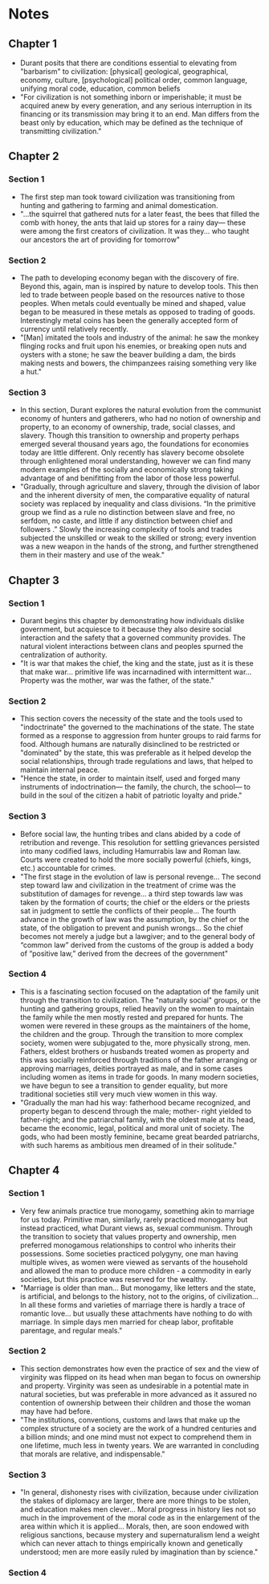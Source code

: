 # Notes  
## Chapter 1  
- Durant posits that there are conditions essential to elevating from "barbarism" to civilization: \[physical\] geological, geographical, economy, culture, \[psychological\] political order, common language, unifying moral code, education, common beliefs
- "For civilization is not something inborn or imperishable; it must be acquired anew by every generation, and any serious interruption in its financing or its transmission may bring it to an end. Man differs from the beast only by education, which may be defined as the technique of transmitting civilization."

## Chapter 2
### Section 1
- The first step man took toward civilization was transitioning from hunting and gathering to farming and animal domestication.
- "...the squirrel that gathered nuts for a later feast, the bees that filled the comb with honey, the ants that laid up stores for a rainy day— these were among the first creators of civilization. It was they... who taught our ancestors the art of providing for tomorrow"

### Section 2
- The path to developing economy began with the discovery of fire. Beyond this, again, man is inspired by nature to develop tools. This then led to trade between people based on the resources native to those peoples. When metals could eventually be mined and shaped, value began to be measured in these metals as opposed to trading of goods. Interestingly metal coins has been the generally accepted form of currency until relatively recently.
- "[Man] imitated the tools and industry of the animal: he saw the monkey flinging rocks and fruit upon his enemies, or breaking open nuts and oysters with a stone; he saw the beaver building a dam, the birds making nests and bowers, the chimpanzees raising something very like a hut."

### Section 3
- In this section, Durant explores the natural evolution from the communist economy of hunters and gatherers, who had no notion of ownership and property, to an economy of ownership, trade, social classes, and slavery. Though this transition to ownership and property perhaps emerged several thousand years ago, the foundations for economies today are little different. Only recently has slavery become obsolete through enlightened moral understanding, however we can find many modern examples of the socially and economically strong taking advantage of and benifitting from the labor of those less powerful.
- "Gradually, through agriculture and slavery, through the division of labor and the inherent diversity of men, the comparative equality of natural society was replaced by inequality and class divisions. “In the primitive group we find as a rule no distinction between slave and free, no serfdom, no caste, and little if any distinction between chief and followers .” Slowly the increasing complexity of tools and trades subjected the unskilled or weak to the skilled or strong; every invention was a new weapon in the hands of the strong, and further strengthened them in their mastery and use of the weak."

## Chapter 3
### Section 1
- Durant begins this chapter by demonstrating how individuals dislike government, but acquiesce to it because they also desire social interaction and the safety that a governed community provides. The natural violent interactions between clans and peoples spurned the centralization of authority.
- "It is war that makes the chief, the king and the state, just as it is these that make war... primitive life was incarnadined with intermittent war... Property was the mother, war was the father, of the state."

### Section 2
- This section covers the necessity of the state and the tools used to "indoctrinate" the governed to the machinations of the state. The state formed as a response to aggression from hunter groups to raid farms for food. Although humans are naturally disinclined to be restricted or "dominated" by the state, this was preferable as it helped develop the social relationships, through trade regulations and laws, that helped to maintain internal peace.
- "Hence the state, in order to maintain itself, used and forged many instruments of indoctrination— the family, the church, the school— to build in the soul of the citizen a habit of patriotic loyalty and pride."

### Section 3
- Before social law, the hunting tribes and clans abided by a code of retribution and revenge. This resolution for settling grievances persisted into many codified laws, including Hamurrabis law and Roman law. Courts were created to hold the more socially powerful (chiefs, kings, etc.) accountable for crimes.
- "The first stage in the evolution of law is personal revenge... The second step toward law and civilization in the treatment of crime was the substitution of damages for revenge... a third step towards law was taken by the formation of courts; the chief or the elders or the priests sat in judgment to settle the conflicts of their people... The fourth advance in the growth of law was the assumption, by the chief or the state, of the obligation to prevent and punish wrongs... So the chief becomes not merely a judge but a lawgiver; and to the general body of “common law” derived from the customs of the group is added a body of “positive law,” derived from the decrees of the government"

### Section 4
- This is a fascinating section focused on the adaptation of the family unit through the transition to civilization. The "naturally social" groups, or the hunting and gathering groups, relied heavily on the women to maintain the family while the men mostly rested and prepared for hunts. The women were revered in these groups as the maintainers of the home, the children and the group. Through the transition to more complex society, women were subjugated to the, more physically strong, men. Fathers, eldest brothers or husbands treated women as property and this was socially reinforced through traditions of the father arranging or approving marriages, deities portrayed as male, and in some cases including women as items in trade for goods. In many modern societies, we have begun to see a transition to gender equality, but more traditional societies still very much view women in this way.
- "Gradually the man had his way: fatherhood became recognized, and property began to descend through the male; mother- right yielded to father-right; and the patriarchal family, with the oldest male at its head, became the economic, legal, political and moral unit of society. The gods, who had been mostly feminine, became great bearded patriarchs, with such harems as ambitious men dreamed of in their solitude."

## Chapter 4
### Section 1
- Very few animals practice true monogamy, something akin to marriage for us today. Primitive man, similarly, rarely practiced monogamy but instead practiced, what Durant views as, sexual communism. Through the transition to society that values property and ownership, men preferred monogamous relationships to control who inherits their possessions. Some societies practiced polygyny, one man having multiple wives, as women were viewed as servants of the household and allowed the man to produce more children - a commodity in early societies, but this practice was reserved for the wealthy.
- "Marriage is older than man... But monogamy, like letters and the state, is artificial, and belongs to the history, not to the origins, of civilization... In all these forms and varieties of marriage there is hardly a trace of romantic love... but usually these attachments have nothing to do with marriage. In simple days men married for cheap labor, profitable parentage, and regular meals."

### Section 2
- This section demonstrates how even the practice of sex and the view of virginity was flipped on its head when man began to focus on ownership and property. Virginity was seen as undesirable in a potential mate in natural societies, but was preferable in more advanced as it assured no contention of ownership between their children and those the woman may have had before.
- "The institutions, conventions, customs and laws that make up the complex structure of a society are the work of a hundred centuries and a billion minds; and one mind must not expect to comprehend them in one lifetime, much less in twenty years. We are warranted in concluding that morals are relative, and indispensable."

### Section 3
- "In general, dishonesty rises with civilization, because under civilization the stakes of diplomacy are larger, there are more things to be stolen, and education makes men clever... Moral progress in history lies not so much in the improvement of the moral code as in the enlargement of the area within which it is applied... Morals, then, are soon endowed with religious sanctions, because mystery and supernaturalism lend a weight which can never attach to things empirically known and genetically understood; men are more easily ruled by imagination than by science."

### Section 4
